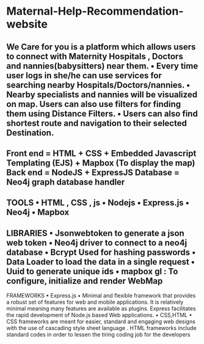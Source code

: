 # Maternal-Help-Recommendation-website
We Care for you is a platform which allows users to connect with Maternity
Hospitals , Doctors and nannies(babysitters) near them.
•
Every time user logs in she/he can use services for searching nearby
Hospitals/Doctors/nannies.
•
Nearby specialists and nannies will be visualized on map. Users can also use
filters for finding them using Distance Filters.
•
Users can also find shortest route and navigation to their selected Destination.
--------------------
Front end = HTML + CSS + Embedded Javascript Templating (EJS) + Mapbox (To display the map)
Back end = NodeJS + ExpressJS
Database = Neo4j graph database handler
--------------------
TOOLS
•
HTML , CSS , js
•
Nodejs
•
Express.js
•
Neo4j
•
Mapbox
-------------------
LIBRARIES
•
Jsonwebtoken to generate a json web token
•
Neo4j driver to connect to a neo4j database
•
Bcrypt Used for hashing passwords
•
Data Loader to load the data in a single request
•
Uuid to generate unique ids
•
mapbox gl : To configure, initialize and render WebMap
------------------
FRAMEWORKS
•
Express.js
•
Minimal and flexible framework that provides a robust set of features for web and
mobile applications. It is relatively minimal meaning many features are available as
plugins. Express facilitates the rapid development of Node.js based Web applications.
•
CSS,HTML
•
CSS frameworks are meant for easier, standard and engaging web designs with the use
of cascading style sheet language . HTML frameworks include standard codes in order to
lessen the tiring coding job for the developers
